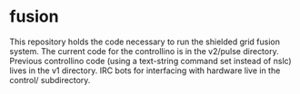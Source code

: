# fusion

This repository holds the code necessary to run the shielded grid fusion system.
The current code for the controllino is in the v2/pulse directory.
Previous controllino code (using a text-string command set instead of nslc) lives in the v1 directory.
IRC bots for interfacing with hardware live in the control/ subdirectory.


